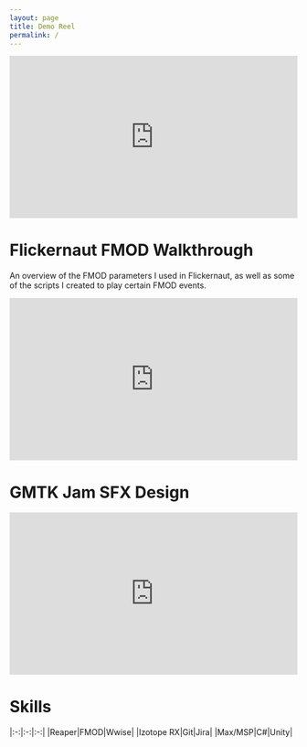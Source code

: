 ```yaml
---
layout: page
title: Demo Reel
permalink: /
---
```


<div style="padding:56.25% 0 0 0;position:relative;"><iframe src="https://player.vimeo.com/video/728292358?h=5e2ea0fcf7&amp;badge=0&amp;autopause=0&amp;player_id=0&amp;app_id=58479" frameborder="0" allow="autoplay; fullscreen; picture-in-picture" allowfullscreen style="position:absolute;top:0;left:0;width:100%;height:100%;" title="Logan Hughes&amp;#039; Sound Design Reel"></iframe></div><script src="https://player.vimeo.com/api/player.js"></script>

# Flickernaut FMOD Walkthrough

An overview of the FMOD parameters I used in Flickernaut, as well as some of the scripts I created to play certain FMOD events.

<div style="padding:56.25% 0 0 0;position:relative;"><iframe src="https://player.vimeo.com/video/729397237?h=d87e3f28d9&amp;badge=0&amp;autopause=0&amp;player_id=0&amp;app_id=58479" frameborder="0" allow="autoplay; fullscreen; picture-in-picture" allowfullscreen style="position:absolute;top:0;left:0;width:100%;height:100%;" title="Flickernaut FMOD Walkthrough"></iframe></div><script src="https://player.vimeo.com/api/player.js"></script>

<!-- # Bloom Wwise Walkthrough

# Crowds Sound Design -->

# GMTK Jam SFX Design

<div style="padding:56.25% 0 0 0;position:relative;"><iframe src="https://player.vimeo.com/video/739255787?h=71245ce6f6&amp;badge=0&amp;autopause=0&amp;player_id=0&amp;app_id=58479" frameborder="0" allow="autoplay; fullscreen; picture-in-picture" allowfullscreen style="position:absolute;top:0;left:0;width:100%;height:100%;" title="Chaos Blaster Portfolio"></iframe></div><script src="https://player.vimeo.com/api/player.js"></script>

# Skills

|:-:|:-:|:-:|
|Reaper|FMOD|Wwise|
|Izotope RX|Git|Jira|
|Max/MSP|C#|Unity|

<!-- What else to add to this page?
Implementation overview of caduceus and flickernaut would be good.
At least include Flickernaut and Bloom Walkthroughs
Game Jam titles would be nice to have.
Bloom implementation overview would be a nice-to-have -->



